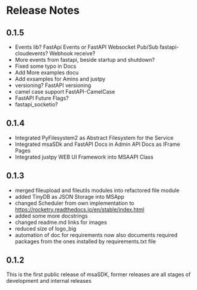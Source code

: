 # Release Notes
## 0.1.5
* Events lib? FastApi Events or FastAPI Websocket Pub/Sub fastapi-cloudevents? Webhook receive?
* More events from fastapi, beside startup and shutdown?
* Fixed some typo in Docs
* Add More examples docu
* Add exsamples for Amins and justpy
* versioning? FastAPI versioning
* camel case support FastAPI-CamelCase
* FastAPI Future Flags?
* fastapi_socketio?

## 0.1.4
* Integrated PyFilesystem2 as Abstract Filesystem for the Service
* Integrated msaSDk and FastAPI Docs in Admin API Docs as IFrame Pages
* Integrated justpy WEB UI Framework into MSAAPI Class

## 0.1.3
* merged fileupload and fileutils modules into refactored file module
* added TinyDB as JSON Storage into MSApp
* changed Scheduler from own implementation to https://rocketry.readthedocs.io/en/stable/index.html
* added some more docstrings
* changed readme.md links for images
* reduced size of logo_big
* automation of doc for requirements now also documents required packages from the ones installed by requirements.txt file

## 0.1.2

This is the first public release of msaSDK, former releases are all stages of development and internal releases

